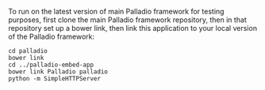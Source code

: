 To run on the latest version of main Palladio framework for testing purposes, first clone the main Palladio framework repository, then in that repository set up a bower link, then link this application to your local version of the Palladio framework:

```
cd palladio
bower link
cd ../palladio-embed-app
bower link Palladio palladio
python -m SimpleHTTPServer
```
